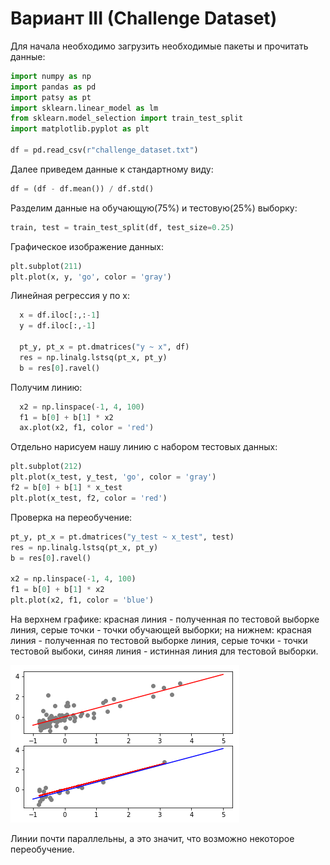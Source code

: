 ﻿Вариант III (Challenge Dataset)
==
Для начала необходимо загрузить необходимые пакеты и прочитать данные:
```python
import numpy as np
import pandas as pd
import patsy as pt
import sklearn.linear_model as lm
from sklearn.model_selection import train_test_split
import matplotlib.pyplot as plt

df = pd.read_csv(r"challenge_dataset.txt")
```

Далее приведем данные к стандартному виду:
```python
df = (df - df.mean()) / df.std()
```
Разделим данные на обучающую(75%) и тестовую(25%) выборку:
```python
train, test = train_test_split(df, test_size=0.25)
```
Графическое изображение данных:
```python
plt.subplot(211)
plt.plot(x, y, 'go', color = 'gray')
```
Линейная регрессия y по x:
```python
  x = df.iloc[:,:-1]
  y = df.iloc[:,-1]

  pt_y, pt_x = pt.dmatrices("y ~ x", df)
  res = np.linalg.lstsq(pt_x, pt_y)
  b = res[0].ravel()
```
Получим линию:
```python
  x2 = np.linspace(-1, 4, 100)
  f1 = b[0] + b[1] * x2 
  ax.plot(x2, f1, color = 'red')
```
Отдельно нарисуем нашу линию с набором тестовых данных:
```python
plt.subplot(212)
plt.plot(x_test, y_test, 'go', color = 'gray')
f2 = b[0] + b[1] * x_test
plt.plot(x_test, f2, color = 'red')
```
Проверка на переобучение:
```python
pt_y, pt_x = pt.dmatrices("y_test ~ x_test", test)
res = np.linalg.lstsq(pt_x, pt_y)
b = res[0].ravel()

x2 = np.linspace(-1, 4, 100)
f1 = b[0] + b[1] * x2 
plt.plot(x2, f1, color = 'blue')
```
На верхнем графике: красная линия - полученная по тестовой выборке линия, серые точки - точки обучающей выборки; на нижнем: красная линия - полученная по тестовой выборке линия, серые точки - точки тестовой выбоки, синяя линия - истинная линия для тестовой выборки.

![](pngs/1.png)

Линии почти параллельны, а это значит, что возможно некоторое переобучение.
